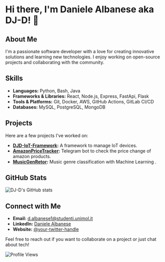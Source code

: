 # Hi there, I'm Daniele Albanese aka DJ-D! 👋

## About Me

I'm a passionate software developer with a love for creating innovative solutions and learning new technologies. I enjoy working on open-source projects and collaborating with the community.

## Skills

- **Languages:** Python, Bash, Java
- **Frameworks & Libraries:** React, Node.js, Express, FastApi, Flask
- **Tools & Platforms:** Git, Docker, AWS, GitHub Actions, GitLab CI/CD
- **Databases:** MySQL, PostgreSQL, MongoDB

## Projects

Here are a few projects I've worked on:

- **[DJD-IoT-Framework](https://github.com/dj-d/DJD-IoT-Framework):** A framework to manage IoT devices.
- **[AmazonPriceTracker](https://github.com/dj-d/AmazonPriceTracker):**  Telegram bot to check the price change of amazon products.
- **[MusicGenRetor](https://github.com/dj-d/MusicGenRetor):** Music genre classification with Machine Learning .

## GitHub Stats

![DJ-D's GitHub stats](https://github-readme-stats.vercel.app/api?username=dj-d&show_icons=true&theme=radical)

## Connect with Me

- **Email:** [d.albanese1@studenti.unimol.it](mailto:d.albanese1@studenti.unimol.it)
- **LinkedIn:** [Daniele Albanese](https://www.linkedin.com/in/daniele-albanese-1aab1091)
- **Website:** [@your-twitter-handle](https://dj-d.github.io/)

Feel free to reach out if you want to collaborate on a project or just chat about tech!

![Profile Views](https://komarev.com/ghpvc/?username=dj-d&color=blue)